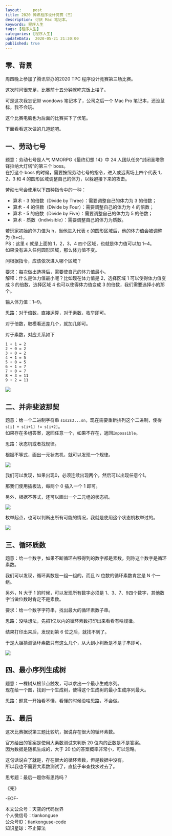 ```yaml
---   
layout:     post  
title: 2020 腾讯程序设计竞赛（三）
description: 讨厌 Mac 笔记本。  
keywords: 程序人生  
tags: [程序人生]    
categories: [程序人生]  
updateData:  2020-05-21 21:30:00  
published: true  
---  
```



## 零、背景  


周四晚上参加了腾讯举办的2020 TPC 程序设计竞赛第三场比赛。  


这次时间很充足，比赛前十五分钟就吃完饭上楼了。  


可是这次我忘记带 wondows 笔记本了，公司之后一个 Mac Pro 笔记本，还没鼠标，我不会玩。  


这个比赛电脑也为后面的比赛买下了伏笔。  


下面看看这次做的几道题吧。  


## 一、劳动七号  


题意：劳动七号是人气 MMORPG《最终幻想 14》中 24 人团队任务“封闭圣塔黎铎拉纳大灯塔”的第三个 boss。  
在打这个 boss 的时候，需要按照劳动七号的指令，进入或远离场上四个代表 1，2，3 和 4 的圆形区域调整自己的体力，以躲避接下来的攻击。  


劳动七号会使用以下四种指令中的一种：  


* 算术 - 3 的倍数（Divide by Three）：需要调整自己的体力为 3 的倍数；  
* 算术 - 4 的倍数（Divide by Four）：需要调整自己的体力为 4 的倍数；  
* 算术 - 5 的倍数（Divide by Five）：需要调整自己的体力为 5 的倍数；  
* 算术 - 质数（Indivisible）：需要调整自己的体力为质数。  


若玩家初始的体力值为 h，当他进入代表 c 的圆形区域后，他的体力值会被调整为 (h+c)。  
PS：这里 c 就是上面的 1，2，3，4 四个区域，也就是体力值可以加 1~4。  
如果没有进入任何圆形区域，那么体力值不变。  



问根据指令，应该依次进入哪个区域？  


要求：每次做出选择后，需要使自己的体力值最小。  
解释：什么是体力值最小呢？比如现在体力值是 2，选择区域 1 可以使得体力值变成 3 的倍数，选择区域 4 也可以使得体力值变成 3 的倍数，我们需要选择小的那个。  


输入体力值：1~9。  


思路：对于倍数，直接运算，对于素数，枚举即可。  


对于倍数，取模看还差几个，就加几即可。  


对于素数，对应关系如下  


```
1 + 1 = 2  
2 + 0 = 2  
3 + 0 = 2  
4 + 1 = 5  
5 + 0 = 5  
6 + 1 = 7  
7 + 0 = 7  
8 + 3 = 11  
9 + 2 = 11  
```


![](http://res.tainkonguse.com/images/2020/05/21/001.png)  



## 二、并非斐波那契  


题意：给一个二进制字符串 `s1s2s3...sn`，现在需要重新排列这个二进制，使得`s[i] + s[i+1] != s[i+2]`。  
如果存在多组答案，返回任意一个，如果不存在，返回`Impossible`。  


思路：状态机或者找规律。  


根据不等式，画出一元状态机，就可以发现一个规律。  


![](http://res.tainkonguse.com/images/2020/05/21/003.png)  



我们可以发现，如果出现0，必须连续出现两个，然后可以出现任意个1。  


那我们使用插板法，每两个 0 插入一个 1 即可。  



另外，根据不等式，还可以画出一个二元组的状态机。  


![](http://res.tainkonguse.com/images/2020/05/21/002.png)  


枚举起点，也可以判断出所有可能的情况，我就是使用这个状态机枚举过的。  


![](http://res.tainkonguse.com/images/2020/05/21/004.png)  


## 三、循环质数  


题意：给一个数字，如果不断循环右移得到的数字都是素数，则称这个数字是循环素数。  


我们可以发现，循环素数是一组一组的，而且 N 位数的循环素数肯定是 N 个一组。  


另外，N 大于 1 的时候，可以发现所有数字必须是 1、3、7、9四个数字，其他数字当做位数时肯定不是素数。  


要求：给一个数字字符串，找出最大的循环素数子串。  



思路：没啥想法，先把1亿以内的循环素数打印出来看看有啥规律。  


结果打印出来后，发现到第 6 位之后，就找不到了。  


于是大胆猜测循环素数只有这么几个，从大到小判断是不是子串即可。  



![](http://res.tainkonguse.com/images/2020/05/21/005.png)  


## 四、最小序列生成树  


题意：一棵树从根节点触发，可以求出一个最小生成序列。  
现在给一个图，找到一个生成树，使得这个生成树的最小生成序列最大。  


思路：题意一开始看不懂，看懂的时候没啥思路，不会做。  



## 五、最后  


这次比赛据说第三题比较坑，据说存在很大的循环素数。  


官方给出的答案是使用大素数测试来判断 20 位内的正数是不是答案。  
因为数据是随机生成的，大于 20 位的答案概率非常小，可以忽略。  


这句话说白了就是，存在很大的循环素数，但是数据中没有。  
所以我也不需要大素数测试了，直接子串查找水过去了。  


思考题：最后一题你有思路吗？  




《完》


-EOF-  



本文公众号：天空的代码世界  
个人微信号：tiankonguse  
公众号ID：tiankonguse-code  
知识星球：不止算法  

